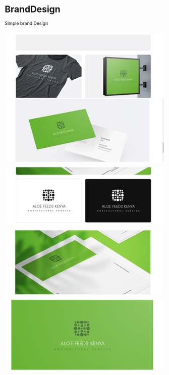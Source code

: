 # BrandDesign

Simple brand Design

```

```

![](11.PNG)
![](12.PNG)

![img](13.PNG)


![img](14.PNG)


![img](15.PNG)
